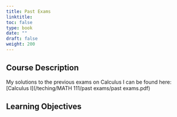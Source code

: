 ```yaml
---
title: Past Exams
linktitle: 
toc: false
type: book
date: ""
draft: false
weight: 200
---
```

## Course Description

 My solutions to the previous exams on Calculus I can be found here:[Calculus I](/teching/MATH 111/past exams/past exams.pdf)




## Learning Objectives


